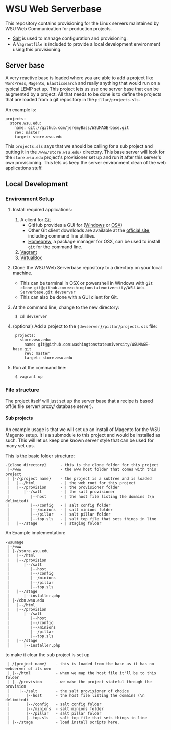 # WSU Web Serverbase

This repository contains provisioning for the Linux servers maintained by WSU Web Communication for production projects.

* [Salt](http://www.saltstack.com/community/) is used to manage configuration and provisioning.
* A `Vagrantfile` is included to provide a local development environment using this provisioning.

## Server base

A very reactive base is loaded where you are able to add a project like `WordPress`, `Magento`, `Elasticsearch` and really anything that would run on a typical LEMP set up. This project lets us use one server base that can be augmented by a project. All that needs to be done is to define the projects that are loaded from a git repository in the `pillar/projects.sls`.

An example is:

    projects:
      store.wsu.edu:
        name: git://github.com/jeremyBass/WSUMAGE-base.git
        rev: master
        target: store.wsu.edu
        
This `projects.sls` says that we should be calling for a sub project and putting it in the `/www/store.wsu.edu/` directory. This base server will look for the `store.wsu.edu` project's provisioner set up and run it after this server's own provisioning. This lets us keep the server environment clean of the web applications stuff.  

## Local Development

### Environment Setup

1. Install required applications:
    1. A client for [Git](http://git-scm.com/)
        * GitHub provides a GUI for ([Windows](http://windows.github.com/) or [OSX](http://mac.github.com/)) 
        * Other Git client downloads are available at the [official site](http://git-scm.com/downloads), including command line utilities.
        * [Homebrew](http://brew.sh/), a package manager for OSX, can be used to install `git` for the command line.
    1. [Vagrant](http://www.vagrantup.com/)
    1. [VirtualBox](https://www.virtualbox.org/) 
1. Clone the WSU Web Serverbase repository to a directory on your local machine.
    * This can be terminal in OSX or powershell in Windows with `git clone git@github.com:washingtonstateuniversity/WSU-Web-Serverbase.git devserver`
    * This can also be done with a GUI client for Git.
1. At the command line, change to the new directory:

        $ cd devserver

1. (optional) Add a project to the `{devserver}/pillar/projects.sls` file:

        projects:
          store.wsu.edu:
            name: git@github.com:washingtonstateuniversity/WSUMAGE-base.git
            rev: master
            target: store.wsu.edu

1. Run at the command line:
        
        $ vagrant up

### File structure

The project itself will just set up the server base that a recipe is based off(ie:file server/ proxy/ database server).

#### Sub projects

An example usage is that we will set up an install of Magento for the WSU Magento setup. It is a submodule to this project and would be installed as such. This will let us keep one known server style that can be used for many set ups.

This is the basic folder structure:

    -{clone directory}      - this is the clone folder for this project
     |-/www                 - the www host folder that comes with this project
     | |-/{project name}    - the project is a subtree and is loaded
     |   |--/html           - | the web root for this project
     |   |--/provision      - | the provisioner folder
     |      |--/salt        - | the salt provisioner
     |         |--host      - | the host file listing the domains (\n delimited)
     |         |--/config   - | salt config folder
     |         |--/minions  - | salt minions folder
     |         |--/pillar   - | salt pillar folder
     |         |--top.sls   - | salt top file that sets things in line
     |   |--/stage          - | staging folder

An Example implementation:

    -wsumage
     |-/www
     | |-/store.wsu.edu
     |   |--/html
     |   |--/provision
     |      |--/salt
     |         |--host
     |         |--/config
     |         |--/minions
     |         |--/pillar
     |         |--top.sls
     |   |--/stage
     |      |--installer.php
     | |-/cbn.wsu.edu
     |   |--/html
     |   |--/provision
     |      |--/salt
     |         |--host
     |         |--/config
     |         |--/minions
     |         |--/pillar
     |         |--top.sls
     |   |--/stage
     |      |--installer.php
     
to make it clear the sub project is set up 

     |-/{project name}    - this is loaded from the base as it has no webserver of its own
     | |--/html           - when we map the host file it'll be to this folder
     | |--/provision      - we make the project stateful through the provision
     |    |--/salt        - the salt provisioner of choice
     |       |--host      - the host file listing the domains (\n delimited)
     |       |--/config   - salt config folder
     |       |--/minions  - salt minions folder
     |       |--/pillar   - salt pillar folder
     |       |--top.sls   - salt top file that sets things in line
     | |--/stage          - load install scripts here.